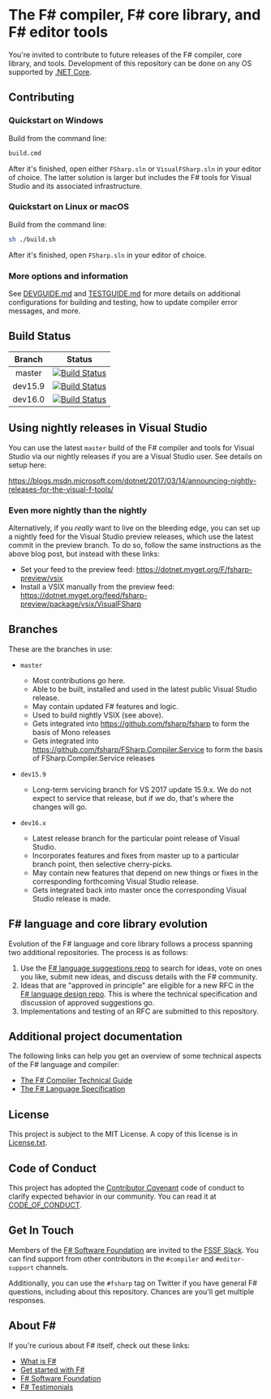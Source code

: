 # The F# compiler, F# core library, and F# editor tools

You're invited to contribute to future releases of the F# compiler, core library, and tools. Development of this repository can be done on any OS supported by [.NET Core](https://dotnet.microsoft.com/).

## Contributing

### Quickstart on Windows

Build from the command line:

```bash
build.cmd
```

After it's finished, open either `FSharp.sln` or `VisualFSharp.sln` in your editor of choice. The latter solution is larger but includes the F# tools for Visual Studio and its associated infrastructure.

### Quickstart on Linux or macOS

Build from the command line:

```bash
sh ./build.sh
```

After it's finished, open `FSharp.sln` in your editor of choice.

### More options and information

See [DEVGUIDE.md](DEVGUIDE.md) and [TESTGUIDE.md](TESTGUIDE.md) for more details on additional configurations for building and testing, how to update compiler error messages, and more.

## Build Status

| Branch | Status |
|:------:|:------:|
|master|[![Build Status](https://dnceng.visualstudio.com/_apis/public/build/definitions/9ee6d478-d288-47f7-aacc-f6e6d082ae6d/106/badge?branchname=master)](https://dnceng.visualstudio.com/public/public%20Team/_build?definitionId=106&_a=history)|
|dev15.9|[![Build Status](https://dnceng.visualstudio.com/_apis/public/build/definitions/9ee6d478-d288-47f7-aacc-f6e6d082ae6d/106/badge?branchname=dev15.9)](https://dnceng.visualstudio.com/public/public%20Team/_build?definitionId=106&_a=history)|
|dev16.0|[![Build Status](https://dnceng.visualstudio.com/_apis/public/build/definitions/9ee6d478-d288-47f7-aacc-f6e6d082ae6d/106/badge?branchname=dev16.0)](https://dnceng.visualstudio.com/public/public%20Team/_build?definitionId=106&_a=history)|

## Using nightly releases in Visual Studio

You can use the latest `master` build of the F# compiler and tools for Visual Studio via our nightly releases if you are a Visual Studio user. See details on setup here:

https://blogs.msdn.microsoft.com/dotnet/2017/03/14/announcing-nightly-releases-for-the-visual-f-tools/

### Even more nightly than the nightly

Alternatively, if you _really_ want to live on the bleeding edge, you can set up a nightly feed for the Visual Studio preview releases, which use the latest commit in the preview branch. To do so, follow the same instructions as the above blog post, but instead with these links:

* Set your feed to the preview feed: https://dotnet.myget.org/F/fsharp-preview/vsix
* Install a VSIX manually from the preview feed: https://dotnet.myget.org/feed/fsharp-preview/package/vsix/VisualFSharp

## Branches

These are the branches in use:

* `master`
  - Most contributions go here.
  - Able to be built, installed and used in the latest public Visual Studio release.
  - May contain updated F# features and logic.
  - Used to build nightly VSIX (see above).
  - Gets integrated into https://github.com/fsharp/fsharp to form the basis of Mono releases
  - Gets integrated into https://github.com/fsharp/FSharp.Compiler.Service to form the basis of FSharp.Compiler.Service releases

* `dev15.9`
  - Long-term servicing branch for VS 2017 update 15.9.x. We do not expect to service that release, but if we do, that's where the changes will go.
  
* `dev16.x`
  - Latest release branch for the particular point release of Visual Studio.
  - Incorporates features and fixes from master up to a particular branch point, then selective cherry-picks.
  - May contain new features that depend on new things or fixes in the corresponding forthcoming Visual Studio release.
  - Gets integrated back into master once the corresponding Visual Studio release is made.

## F# language and core library evolution

Evolution of the F# language and core library follows a process spanning two additional repositories. The process is as follows:

1. Use the [F# language suggestions repo](https://github.com/fsharp/fslang-suggestions/) to search for ideas, vote on ones you like, submit new ideas, and discuss details with the F# community.
2. Ideas that are "approved in principle" are eligible for a new RFC in the [F# language design repo](https://github.com/fsharp/fslang-design). This is where the technical specification and discussion of approved suggestions go.
3. Implementations and testing of an RFC are submitted to this repository.

## Additional project documentation

The following links can help you get an overview of some technical aspects of the F# language and compiler:

* [The F# Compiler Technical Guide](http://fsharp.github.io/2015/09/29/fsharp-compiler-guide.html) 
* [The F# Language Specification](http://fsharp.org/specs/language-spec/)

## License

This project is subject to the MIT License. A copy of this license is in [License.txt](License.txt).

## Code of Conduct

This project has adopted the [Contributor Covenant](http://contributor-covenant.org/) code of conduct to clarify expected behavior in our community. You can read it at [CODE_OF_CONDUCT](CODE_OF_CONDUCT.md).

## Get In Touch

Members of the [F# Software Foundation](http://fsharp.org) are invited to the [FSSF Slack](http://fsharp.org/guides/slack/). You can find support from other contributors in the `#compiler` and `#editor-support` channels.

Additionally, you can use the `#fsharp` tag on Twitter if you have general F# questions, including about this repository. Chances are you'll get multiple responses.

## About F#

If you're curious about F# itself, check out these links:

* [What is F#](https://docs.microsoft.com/dotnet/fsharp/what-is-fsharp)
* [Get started with F#](https://docs.microsoft.com/dotnet/fsharp/get-started/)
* [F# Software Foundation](http://fsharp.org)
* [F# Testimonials](http://fsharp.org/testimonials)
